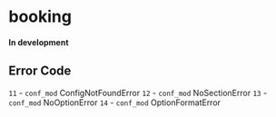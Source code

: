 # booking

#### In development

## Error Code
`11` - `conf_mod` ConfigNotFoundError
`12` - `conf_mod` NoSectionError
`13` - `conf_mod` NoOptionError
`14` - `conf_mod` OptionFormatError

